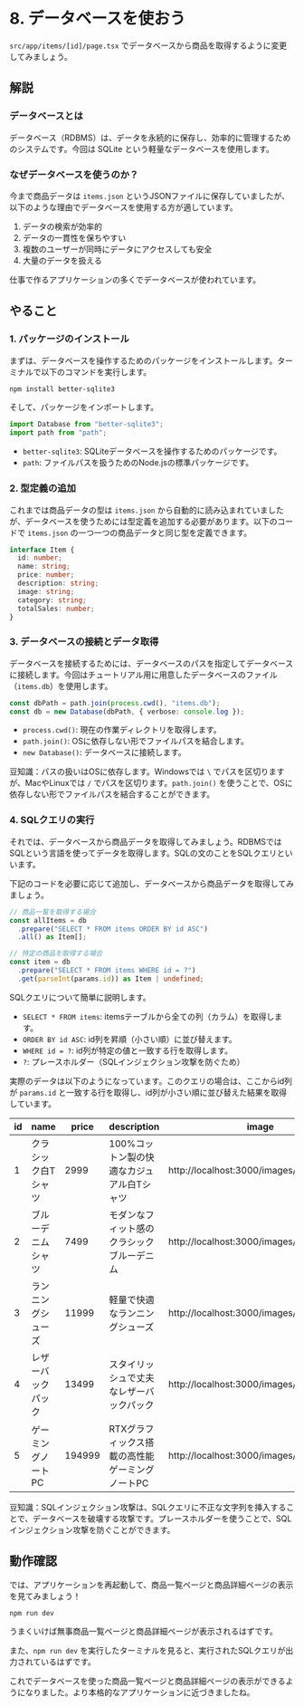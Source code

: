 # 8. データベースを使おう

`src/app/items/[id]/page.tsx` でデータベースから商品を取得するように変更してみましょう。

## 解説

### データベースとは

データベース（RDBMS）は、データを永続的に保存し、効率的に管理するためのシステムです。今回は SQLite という軽量なデータベースを使用します。

### なぜデータベースを使うのか？

今まで商品データは `items.json` というJSONファイルに保存していましたが、以下のような理由でデータベースを使用する方が適しています。

1. データの検索が効率的
2. データの一貫性を保ちやすい
3. 複数のユーザーが同時にデータにアクセスしても安全
4. 大量のデータを扱える

仕事で作るアプリケーションの多くでデータベースが使われています。

## やること

### 1. パッケージのインストール

まずは、データベースを操作するためのパッケージをインストールします。ターミナルで以下のコマンドを実行します。

```bash
npm install better-sqlite3
```

そして、パッケージをインポートします。

```typescript
import Database from "better-sqlite3";
import path from "path";
```

- `better-sqlite3`: SQLiteデータベースを操作するためのパッケージです。
- `path`: ファイルパスを扱うためのNode.jsの標準パッケージです。

### 2. 型定義の追加

これまでは商品データの型は `items.json` から自動的に読み込まれていましたが、データベースを使うためには型定義を追加する必要があります。以下のコードで `items.json` の一つ一つの商品データと同じ型を定義できます。

```typescript
interface Item {
  id: number;
  name: string;
  price: number;
  description: string;
  image: string;
  category: string;
  totalSales: number;
}
```

### 3. データベースの接続とデータ取得

データベースを接続するためには、データベースのパスを指定してデータベースに接続します。今回はチュートリアル用に用意したデータベースのファイル（`items.db`）を使用します。

```typescript
const dbPath = path.join(process.cwd(), "items.db");
const db = new Database(dbPath, { verbose: console.log });
```

- `process.cwd()`: 現在の作業ディレクトリを取得します。
- `path.join()`: OSに依存しない形でファイルパスを結合します。
- `new Database()`: データベースに接続します。

豆知識：パスの扱いはOSに依存します。Windowsでは `\` でパスを区切りますが、MacやLinuxでは `/` でパスを区切ります。`path.join()` を使うことで、OSに依存しない形でファイルパスを結合することができます。

### 4. SQLクエリの実行

それでは、データベースから商品データを取得してみましょう。RDBMSではSQLという言語を使ってデータを取得します。SQLの文のことをSQLクエリといいます。

下記のコードを必要に応じて追加し、データベースから商品データを取得してみましょう。

```typescript
// 商品一覧を取得する場合
const allItems = db
  .prepare("SELECT * FROM items ORDER BY id ASC")
  .all() as Item[];

// 特定の商品を取得する場合
const item = db
  .prepare("SELECT * FROM items WHERE id = ?")
  .get(parseInt(params.id)) as Item | undefined;
```

SQLクエリについて簡単に説明します。

- `SELECT * FROM items`: itemsテーブルから全ての列（カラム）を取得します。
- `ORDER BY id ASC`: id列を昇順（小さい順）に並び替えます。
- `WHERE id = ?`: id列が特定の値と一致する行を取得します。
- `?`: プレースホルダー（SQLインジェクション攻撃を防ぐため）

実際のデータは以下のようになっています。このクエリの場合は、ここからid列が `params.id` と一致する行を取得し、id列が小さい順に並び替えた結果を取得しています。

|id|name|price|description|image|category|totalSales|
|---|---|---|---|---|---|---|
|1|クラシック白Tシャツ|2999|100%コットン製の快適なカジュアル白Tシャツ|http://localhost:3000/images/tgc_001.jpeg|衣類|1250|
|2|ブルーデニムシャツ|7499|モダンなフィット感のクラシックブルーデニム|http://localhost:3000/images/tgc_002.jpeg|衣類|890|
|3|ランニングシューズ|11999|軽量で快適なランニングシューズ|http://localhost:3000/images/tgc_003.jpeg|靴|645|
|4|レザーバックパック|13499|スタイリッシュで丈夫なレザーバックパック|http://localhost:3000/images/tgc_004.jpeg|アクセサリー|320|
|5|ゲーミングノートPC|194999|RTXグラフィックス搭載の高性能ゲーミングノートPC|http://localhost:3000/images/tgc_005.jpeg|電化製品|89|

豆知識：SQLインジェクション攻撃は、SQLクエリに不正な文字列を挿入することで、データベースを破壊する攻撃です。プレースホルダーを使うことで、SQLインジェクション攻撃を防ぐことができます。

## 動作確認

では、アプリケーションを再起動して、商品一覧ページと商品詳細ページの表示を見てみましょう！

```bash
npm run dev
```

うまくいけば無事商品一覧ページと商品詳細ページが表示されるはずです。

また、`npm run dev` を実行したターミナルを見ると、実行されたSQLクエリが出力されているはずです。


これでデータベースを使った商品一覧ページと商品詳細ページの表示ができるようになりました。より本格的なアプリケーションに近づきましたね。
